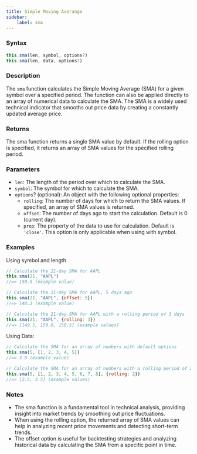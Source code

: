 ```yaml
---
title: Simple Moving Averange
sidebar:
    label: sma
---
```


### Syntax

```javascript
this.sma(len, symbol, options?)
this.sma(len, data, options?)
```

### Description

The `sma` function calculates the Simple Moving Average (SMA) for a given symbol over a specified period. The function can also be applied directly to an array of numerical data to calculate the SMA. The SMA is a widely used technical indicator that smooths out price data by creating a constantly updated average price.


### Returns

The sma function returns a single SMA value by default. If the rolling option is specified, it returns an array of SMA values for the specified rolling period.

### Parameters

- `len`: The length of the period over which to calculate the SMA.
- `symbol`: The symbol for which to calculate the SMA.
- `options`? (optional): An object with the following optional properties:
    - `rolling`: The number of days for which to return the SMA values. If specified, an array of SMA values is returned.
    - `offset`: The number of days ago to start the calculation. Default is 0 (current day).
    - `prop`: The property of the data to use for calculation. Default is `'close'`. This option is only applicable when using with symbol.

### Examples

Using symbol and length

```javascript
// Calculate the 21-day SMA for AAPL
this.sma(21, "AAPL")
//=> 150.5 (example value)

// Calculate the 21-day SMA for AAPL, 5 days ago
this.sma(21, "AAPL", {offset: 5})
//=> 148.3 (example value)

// Calculate the 21-day SMA for AAPL with a rolling period of 3 days
this.sma(21, "AAPL", {rolling: 3})
//=> [149.5, 150.0, 150.5] (example values)
```

Using Data:

```javascript
// Calculate the SMA for an array of numbers with default options
this.sma(5, [1, 2, 3, 4, 5])
//=> 3.0 (example value)

// Calculate the SMA for an array of numbers with a rolling period of 2
this.sma(5, [1, 2, 3, 4, 5, 6, 7, 8], {rolling: 2})
//=> [2.5, 3.5] (example values)
```

### Notes

- The sma function is a fundamental tool in technical analysis, providing insight into market trends by smoothing out price fluctuations.
- When using the rolling option, the returned array of SMA values can help in analyzing recent price movements and detecting short-term trends.
- The offset option is useful for backtesting strategies and analyzing historical data by calculating the SMA from a specific point in time.
